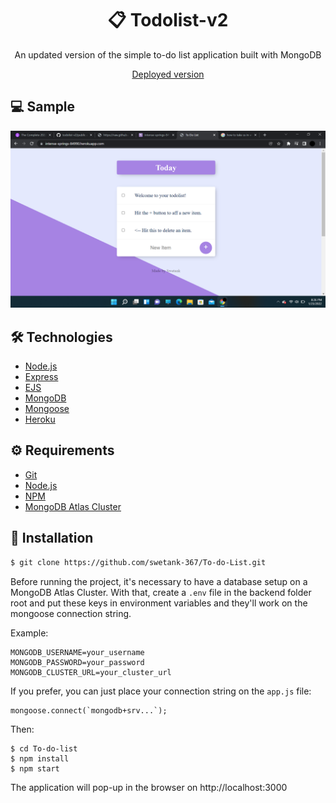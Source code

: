 # <div align="center">📋 Todolist-v2</div>

<p align="center">An updated version of the simple to-do list application built with MongoDB</p>
<p align="center"><a href="https://intense-springs-84990.herokuapp.com/">Deployed version</a></p>

## 💻 Sample

![todolist](https://github.com/swetank-367/To-do-List/blob/main/public/todolist-v2.png)

## 🛠️ Technologies

<ul>
  <li><a href="https://nodejs.org/en/">Node.js</a></li>
  <li><a href="https://expressjs.com/">Express</a></li>
  <li><a href="https://ejs.co/">EJS</a></li>
  <li><a href="https://www.mongodb.com/">MongoDB</a></li>
  <li><a href="https://mongoosejs.com/">Mongoose</a></li>
  <li><a href="https://www.heroku.com/home">Heroku</a></li>
</ul>

## ⚙️ Requirements

<ul>
  <li><a href="https://git-scm.com/">Git</a></li>
  <li><a href="https://nodejs.org/en/">Node.js</a></li>
  <li><a href="https://www.npmjs.com/">NPM</a></li>
  <li><a href="https://www.mongodb.com/cloud/atlas">MongoDB Atlas Cluster</a></li>
</ul>

## 🚀 Installation

```bash
$ git clone https://github.com/swetank-367/To-do-List.git
```

Before running the project, it's necessary to have a database setup on a MongoDB Atlas Cluster. With that, create a `.env` file in the backend folder root and put these keys in environment variables and they'll work on the mongoose connection string. 

Example:

```
MONGODB_USERNAME=your_username
MONGODB_PASSWORD=your_password
MONGODB_CLUSTER_URL=your_cluster_url
```

If you prefer, you can just place your connection string on the `app.js` file:

```
mongoose.connect(`mongodb+srv...`);
```

Then:

```
$ cd To-do-list
$ npm install
$ npm start
```

The application will pop-up in the browser on http://localhost:3000

